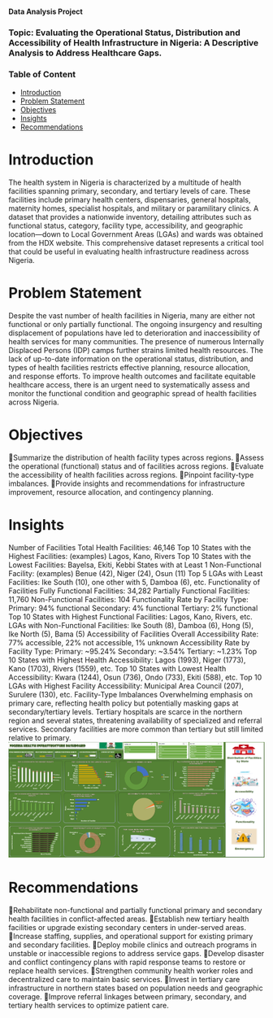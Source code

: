 #### Data Analysis Project

### Topic: Evaluating the Operational Status, Distribution and Accessibility of Health Infrastructure in Nigeria: A Descriptive Analysis to Address Healthcare Gaps.
### Table of Content
- [Introduction](#Introduction)
- [Problem Statement](#Problem-Statement)
- [Objectives](#Objectives)
- [Insights](#Insights)
- [Recommendations](#Recommendations)

# Introduction
The health system in Nigeria is characterized by a multitude of health facilities spanning primary, secondary, and tertiary levels of care. These facilities include primary health centers, dispensaries, general hospitals, maternity homes, specialist hospitals, and military or paramilitary clinics.
A dataset that provides a nationwide inventory, detailing attributes such as functional status, category, facility type, accessibility, and geographic location—down to Local Government Areas (LGAs) and wards was obtained from the HDX website. This comprehensive dataset represents a critical tool that could be useful in evaluating health infrastructure readiness across Nigeria.

# Problem Statement
Despite the vast number of health facilities in Nigeria, many are either not functional or only partially functional. The ongoing insurgency and resulting displacement of populations have led to deterioration and inaccessibility of health services for many communities. The presence of numerous Internally Displaced Persons (IDP) camps further strains limited health resources. The lack of up-to-date information on the operational status, distribution, and types of health facilities restricts effective planning, resource allocation, and response efforts. To improve health outcomes and facilitate equitable healthcare access, there is an urgent need to systematically assess and monitor the functional condition and geographic spread of health facilities across Nigeria.

# Objectives
Summarize the distribution of health facility types across regions.
Assess the operational (functional) status and of facilities across regions.
Evaluate the accessibility of  health facilities across regions.
Pinpoint facility-type imbalances.
Provide insights and recommendations for infrastructure improvement, resource allocation, and contingency planning.


# Insights
Number of Facilities
Total Health Facilities: 46,146
Top 10 States with the Highest Facilities: (examples) Lagos, Kano, Rivers
Top 10 States with the Lowest Facilities: Bayelsa, Ekiti, Kebbi
States with at Least 1 Non-Functional Facility: (examples) Benue (42), Niger (24), Osun (11)
Top 5 LGAs with Least Facilities: Ike South (10), one other with 5, Damboa (6), etc.
Functionality of Facilities
Fully Functional Facilities: 34,282
Partially Functional Facilities: 11,760
Non-Functional Facilities: 104
Functionality Rate by Facility Type:
Primary: 94% functional
Secondary: 4% functional
Tertiary: 2% functional
Top 10 States with Highest Functional Facilities: Lagos, Kano, Rivers, etc.
LGAs with Non-Functional Facilities: Ike South (8), Damboa (6), Hong (5), Ike North (5), Bama (5)
Accessibility of Facilities
Overall Accessibility Rate: 77% accessible, 22% not accessible, 1% unknown
Accessibility Rate by Facility Type:
Primary: ~95.24%
Secondary: ~3.54%
Tertiary: ~1.23%
Top 10 States with Highest Health Accessibility: Lagos (1993), Niger (1773), Kano (1703), Rivers (1559), etc.
Top 10 States with Lowest Health Accessibility: Kwara (1244), Osun (736), Ondo (733), Ekiti (588), etc.
Top 10 LGAs with Highest Facility Accessibility: Municipal Area Council (207), Surulere (130), etc.
Facility-Type Imbalances
Overwhelming emphasis on primary care, reflecting health policy but potentially masking gaps at secondary/tertiary levels.
Tertiary hospitals are scarce in the northern region and several states, threatening availability of specialized and referral services.
Secondary facilities are more common than tertiary but still limited relative to primary.
![Dashboard](https://github.com/Lakezyleric/Analysis-of-Nigeria-Health-Facilities/blob/main/Screenshot%202025-08-15%20144749.png)



# Recommendations
Rehabilitate non-functional and partially functional primary and secondary health facilities in conflict-affected areas.
Establish new tertiary health facilities or upgrade existing secondary centers in under-served areas.
Increase staffing, supplies, and operational support for existing primary and secondary facilities.
Deploy mobile clinics and outreach programs in unstable or inaccessible regions to address service gaps.
Develop disaster and conflict contingency plans with rapid response teams to restore or replace health services.
Strengthen community health worker roles and decentralized care to maintain basic services.
Invest in tertiary care infrastructure in northern states based on population needs and geographic coverage.
Improve referral linkages between primary, secondary, and tertiary health services to optimize patient care.





